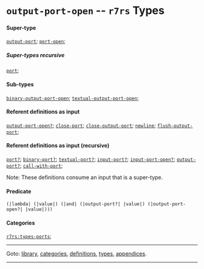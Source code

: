 

<a id='type__r7rs__output-port-open'></a>

# `output-port-open` -- `r7rs` Types


#### Super-type

[`output-port`](../../r7rs/types/output-port.md#type__r7rs__output-port);
[`port-open`](../../r7rs/types/port-open.md#type__r7rs__port-open);


##### Super-types recursive

[`port`](../../r7rs/types/port.md#type__r7rs__port);


#### Sub-types

[`binary-output-port-open`](../../r7rs/types/binary-output-port-open.md#type__r7rs__binary-output-port-open);
[`textual-output-port-open`](../../r7rs/types/textual-output-port-open.md#type__r7rs__textual-output-port-open);


#### Referent definitions as input

[`output-port-open?`](../../r7rs/definitions/output-port-open_3f.md#definition__r7rs__output-port-open_3f);
[`close-port`](../../r7rs/definitions/close-port.md#definition__r7rs__close-port);
[`close-output-port`](../../r7rs/definitions/close-output-port.md#definition__r7rs__close-output-port);
[`newline`](../../r7rs/definitions/newline.md#definition__r7rs__newline);
[`flush-output-port`](../../r7rs/definitions/flush-output-port.md#definition__r7rs__flush-output-port);


#### Referent definitions as input (recursive)

[`port?`](../../r7rs/definitions/port_3f.md#definition__r7rs__port_3f);
[`binary-port?`](../../r7rs/definitions/binary-port_3f.md#definition__r7rs__binary-port_3f);
[`textual-port?`](../../r7rs/definitions/textual-port_3f.md#definition__r7rs__textual-port_3f);
[`input-port?`](../../r7rs/definitions/input-port_3f.md#definition__r7rs__input-port_3f);
[`input-port-open?`](../../r7rs/definitions/input-port-open_3f.md#definition__r7rs__input-port-open_3f);
[`output-port?`](../../r7rs/definitions/output-port_3f.md#definition__r7rs__output-port_3f);
[`call-with-port`](../../r7rs/definitions/call-with-port.md#definition__r7rs__call-with-port);

Note:  These definitions consume an input that is a super-type.


#### Predicate

```
(|lambda| (|value|) (|and| (|output-port?| |value|) (|output-port-open?| |value|)))
```


#### Categories

[`r7rs:types-ports`](../../r7rs/categories/r7rs_3a_types-ports.md#category__r7rs__r7rs_3a_types-ports);

----

Goto: [library](../../r7rs/_index.md#library__r7rs), [categories](../../r7rs/categories/_index.md#toc__r7rs__categories), [definitions](../../r7rs/definitions/_index.md#toc__r7rs__definitions), [types](../../r7rs/types/_index.md#toc__r7rs__types), [appendices](../../r7rs/appendices/_index.md#toc__r7rs__appendices).

----

